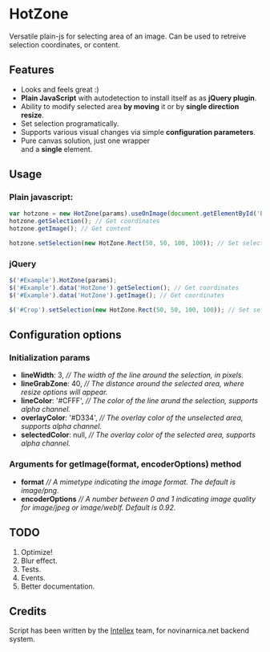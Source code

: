 # HotZone

Versatile plain-js for selecting area of an image.
Can be used to retreive selection coordinates, or content.

## Features
* Looks and feels great :)
* __Plain JavaScript__ with autodetection to install itself as as __jQuery plugin__.
* Ability to modify selected area __by moving__ it or by __single direction resize__.
* Set selection programatically.
* Supports various visual changes via simple __configuration parameters__.
* Pure canvas solution, just one wrapper <div> and a __single <canvas>__ element.

## Usage
### Plain javascript:
```js
var hotzone = new HotZone(params).useOnImage(document.getElementById('Example'));
hotzone.getSelection(); // Get coordinates
hotzone.getImage(); // Get content

hotzone.setSelection(new HotZone.Rect(50, 50, 100, 100)); // Set selection (args: left, right, width, height)
```

### jQuery
```js
$('#Example').HotZone(params);
$('#Example').data('HotZone').getSelection(); // Get coordinates
$('#Example').data('HotZone').getImage(); // Get coordinates

$('#Crop').setSelection(new HotZone.Rect(50, 50, 100, 100)); // Set selection (args: left, right, width, height)
```

## Configuration options

### Initialization params
* __lineWidth__: 3, _// The width of the line around the selection, in pixels._
* __lineGrabZone__: 40, _// The distance around the selected area, where resize options will appear._
* __lineColor__: '#CFFF', _// The color of the line arund the selection, supports alpha channel._
* __overlayColor__: '#D334', _// The overlay color of the unselected area, supports alpha channel._
* __selectedColor__: null, _// The overlay color of the selected area, supports alpha channel._

### Arguments for getImage(format, encoderOptions) method
* __format__ _// A mimetype indicating the image format. The default is image/png._
* __encoderOptions__ _// A number between 0 and 1 indicating image quality for image/jpeg or image/webIf. Default is 0.92._

## TODO
1. Optimize!
2. Blur effect.
3. Tests.
4. Events.
5. Better documentation.


## Credits
Script has been written by the [Intellex](http://intellex.rs/en) team, for novinarnica.net backend system.

